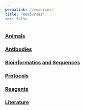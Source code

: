 ```yaml
---
permalink: /resources/
title: "Resources"
toc: false
---
```


### [Animals](/resources/animals/)

### [Antibodies](/resources/antibodies)

### [Bioinformatics and Sequences](/resources/bioinformatics-and-sequences)

### [Protocols](/resources/protocols)

### [Reagents](/resources/reagents/)

### [Literature](/resources/literature)
